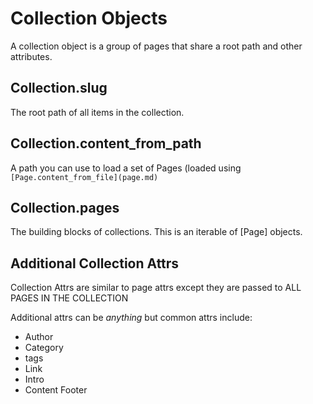 # Collection Objects

A collection object is a group of pages that share a root path and other attributes.

## Collection.slug
The root path of all items in the collection.

## Collection.content_from_path
A path you can use to load a set of Pages (loaded using `[Page.content_from_file](page.md)`

## Collection.pages
The building blocks of collections. This is an iterable of [Page] objects.

## Additional Collection Attrs
Collection Attrs are similar to page attrs except they are passed to ALL PAGES IN THE COLLECTION

Additional attrs can be _anything_ but common attrs include:

* Author
* Category
* tags
* Link
* Intro
* Content Footer
